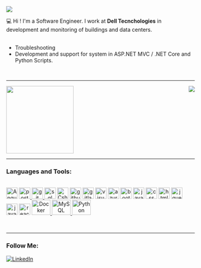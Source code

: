 
<img src="https://img.shields.io/static/v1?label=Overview&message=Willian Lopes&color=f8efd4&style=for-the-badge&logo=GitHub">

<p>

 💻 Hi ! I'm a Software Engineer. I work at **Dell Tecnchologies** in development and monitoring of buildings and data centers.
<br><br>
- Troubleshooting
- Development and support for system in ASP.NET MVC / .NET Core and Python Scripts.
</p>
<br>
<hr>

<div>
    <img height="180em" src="https://github-readme-stats.vercel.app/api/top-langs/?username=wilopesi&theme=light&hide_border=false&include_all_commits=true&count_private=true&layout=compact&title_color=783c00&text_color=af552e&icon_color=783c00&bg_color=f8efd4"/>  
 
 <img align='right' src="https://github-readme-stats.vercel.app/api?username=wilopesi&show_icons=true&title_color=783c00&text_color=af552e&icon_color=783c00&bg_color=f8efd4&cache_seconds=2300">
</div>

<hr>

### Languages and Tools:

<div style="display: inline_block"><br>
 
   <a align="center">
    <img alt="Angular" width="30" src="https://www.vectorlogo.zone/logos/angular/angular-icon.svg"/> 
   </a>
                                                                                                   
  <a align="center" href="https://postman.com">
    <img alt="postman" width="30" src="https://www.vectorlogo.zone/logos/getpostman/getpostman-icon.svg"/>
  </a>
 
   <a align="center" href="https://github.com">
    <img alt="git" width="30" src="https://cdn.jsdelivr.net/gh/devicons/devicon/icons/git/git-original.svg"/>
  </a>
 
 <a align="center">
   <img alt="sql server" width="30" src="https://cdn.jsdelivr.net/gh/devicons/devicon/icons/microsoftsqlserver/microsoftsqlserver-plain.svg" /> 
 </a>
 
 <a align="center">
    <img alt="Csharp" width="30"src="https://cdn.jsdelivr.net/gh/devicons/devicon/icons/csharp/csharp-original.svg" /> 
 </a>
 
 
<a align="center">
   <img alt="github" width="30" src="https://cdn.jsdelivr.net/gh/devicons/devicon/icons/github/github-original.svg" />
</a>


<a align="center">
   <img alt="gitlab" width="30" src="https://cdn.jsdelivr.net/gh/devicons/devicon/icons/gitlab/gitlab-original.svg" />
</a>


<a align="center">
   <img alt="visual studio" width="30" src="https://cdn.jsdelivr.net/gh/devicons/devicon/icons/visualstudio/visualstudio-plain.svg" />
</a>

<a align="center">
   <img alt="azure" width="30" src="https://cdn.jsdelivr.net/gh/devicons/devicon/icons/azure/azure-original.svg" />
</a>

 <a align="center">
    <img alt="bootstrap" width="30" src="https://cdn.jsdelivr.net/gh/devicons/devicon/icons/bootstrap/bootstrap-original.svg" />       
 </a>
 
 <a align="center">
   <img alt="java script" width="30" src="https://cdn.jsdelivr.net/gh/devicons/devicon/icons/javascript/javascript-original.svg" />
</a>

 <a align="center">
    <img alt="css" width="30"  src="https://cdn.jsdelivr.net/gh/devicons/devicon/icons/css3/css3-original.svg" />    
 </a>
 
 
 <a align="center">
    <img alt="html" width="30" src="https://cdn.jsdelivr.net/gh/devicons/devicon/icons/html5/html5-original.svg" />               
 </a>
 
 <a align="center">
   <img alt="jquery" width="30" src="https://cdn.jsdelivr.net/gh/devicons/devicon/icons/jquery/jquery-original.svg" />
</a>
 
 <a align="center">
    <img alt="java" width="30" src="https://cdn.jsdelivr.net/gh/devicons/devicon/icons/java/java-original.svg" />
 </a>
          
 <a align="center">
     <img alt="react js" width="30" src="https://cdn.jsdelivr.net/gh/devicons/devicon/icons/react/react-original.svg" />              
 </a>
                                                                                                                     
<a align="center" href="https://www.docker.com/">
 <img alt="Docker" height="40" width="50" src="https://cdn.jsdelivr.net/gh/devicons/devicon/icons/docker/docker-original-wordmark.svg"/>
</a>
  
<a align="center" href="https://www.mysql.com">
 <img alt="MySQL" height="40" width="50" src="https://cdn.jsdelivr.net/gh/devicons/devicon/icons/mysql/mysql-original-wordmark.svg"/>
</a>

<a align="center" href="https://www.python.org/">
 <img alt="Python" height="40" width="50" src="https://cdn.jsdelivr.net/gh/devicons/devicon/icons/python/python-original.svg/">
</a>
                                                                                                                                   
</div>
                                                                                                                                   
<br><hr>
                                                                                                                                   
### Follow Me:
[![LinkedIn](https://img.shields.io/badge/LinkedIn-%230077B5.svg?logo=linkedin&logoColor=white)](https://www.linkedin.com/in/wilopesbrz/)
#


